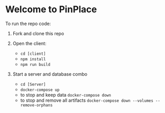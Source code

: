 # Welcome to PinPlace

To run the repo code:

1. Fork and clone this repo
2. Open the client:

   - `cd [client]`
   - `npm install`
   - `npm run build`

3. Start a server and database combo
   - `cd [Server]`
   - `docker-compose up`
   - to stop and keep data `docker-compose down`
   - to stop and remove all artifacts `docker-compose down --volumes --remove-orphans`
